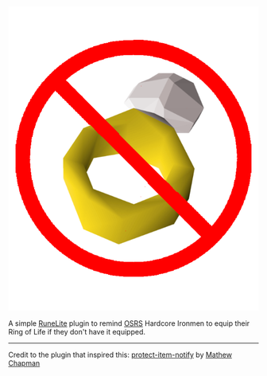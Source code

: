 ![](https://github.com/lurkzies/Ring-of-Life-Reminder/blob/5909f4d1e7ce136a0b2d0c9e77d2c364be58042b/icon.png?raw=true)

A simple [RuneLite](https://runelite.net/) plugin to remind [OSRS](https://oldschool.runescape.com/) Hardcore Ironmen to equip their Ring of Life if they don't have it equipped.

---

Credit to the plugin that inspired this: [protect-item-notify](https://github.com/mathewchapman/protect-item-notify/tree/master) by [Mathew Chapman](https://github.com/mathewchapman)
